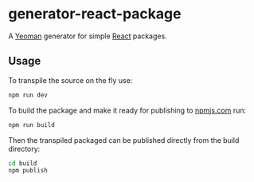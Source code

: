 # generator-react-package
A [Yeoman](http://yeoman.io) generator for simple [React](https://facebook.github.io/react/) packages.

## Usage
To transpile the source on the fly use:  
```bash
npm run dev
```

To build the package and make it ready for publishing to [npmjs.com](https://www.npmjs.com) run:  
 ```bash
 npm run build
 ```

Then the transpiled packaged can be published directly from the build directory:  
```bash
cd build
npm publish
```